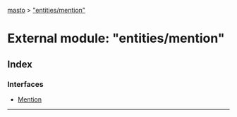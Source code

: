 [masto](../README.md) > ["entities/mention"](../modules/_entities_mention_.md)

# External module: "entities/mention"

## Index

### Interfaces

* [Mention](../interfaces/_entities_mention_.mention.md)

---

